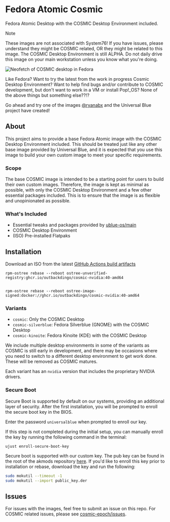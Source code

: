 # Fedora Atomic Cosmic

Fedora Atomic Desktop with the COSMIC Desktop Environment included.

> [!NOTE]
> These images are not associated with System76! If you have issues, please understand they might be COSMIC related, OR they might be related to this image.
> The COSMIC Desktop Environment is still ALPHA. Do not daily drive this image on your main workstation unless you know what you're doing.

![Neofetch of COSMIC desktop in Fedora](./screenshot/cosmic-neofetch.png)

Like Fedora? Want to try the latest from the work in progress Cosmic Desktop Environment? Want to help find bugs and/or contribute to COSMIC development, but don't want to work in a VM or install Pop!\_OS? None of the above things but something else??!?

Go ahead and try one of the images [@ryanabx](https://github.com/ryanabx) and the Universal Blue project have created!

## About

This project aims to provide a base Fedora Atomic image with the COSMIC Desktop Environment included. This should be treated just like any other base image provided by Universal Blue, and it is expected that you use this image to build your own custom image to meet your specific requirements.

### Scope

The base COSMIC image is intended to be a starting point for users to build their own custom images. Therefore, the image is kept as minimal as possible, with only the COSMIC Desktop Environment and a few other essential packages included.
This is to ensure that the image is as flexible and unopinionated as possible.

### What's Included

- Essential tweaks and packages provided by [ublue-os/main](https://github.com/ublue-os/main)
- COSMIC Desktop Environment
- (ISO) Pre-installed Flatpaks


## Installation


Download an ISO from the latest [GitHub Actions build artifacts](https://github.com/ublue-os/cosmic/actions/workflows/build_iso.yml?query=branch%3Amain+is%3Asuccess)


    rpm-ostree rebase --reboot ostree-unverified-registry:ghcr.io/outbackdingo/cosmic-nvidia:40-amd64


    rpm-ostree rebase --reboot ostree-image-signed:docker://ghcr.io/outbackdingo/cosmic-nvidia:40-amd64

### Variants


- `cosmic`: Only the COSMIC Desktop
- `cosmic-silverblue`: Fedora Silverblue (GNOME) with the COSMIC Desktop
- `cosmic-kinoite`: Fedora Kinoite (KDE) with the COSMIC Desktop

We include multiple desktop environments in some of the variants as COSMIC is still early in development, and there may be occasions where you need to switch to a different desktop environment to get work done. These will be removed as COSMIC matures.

Each variant has an `nvidia` version that includes the proprietary NVIDIA drivers.

### Secure Boot

Secure Boot is supported by default on our systems, providing an additional layer of security. After the first installation, you will be prompted to enroll the secure boot key in the BIOS.

Enter the password `universalblue` when prompted to enroll our key.

If this step is not completed during the initial setup, you can manually enroll the key by running the following command in the terminal:

`ujust enroll-secure-boot-key`

Secure boot is supported with our custom key. The pub key can be found in the root of the akmods repository [here](https://github.com/ublue-os/akmods/raw/main/certs/public_key.der).
If you'd like to enroll this key prior to installation or rebase, download the key and run the following:

```bash
sudo mokutil --timeout -1
sudo mokutil --import public_key.der
```

## Issues

For issues with the images, feel free to submit an issue on this repo. For COSMIC related issues, please see [cosmic-epoch/issues](https://github.com/pop-os/cosmic-epoch/issues).
